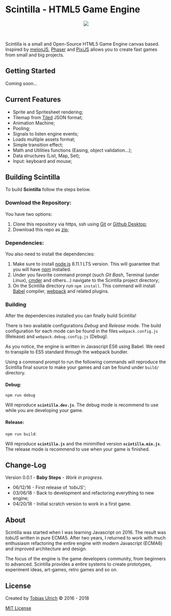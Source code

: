 # Scintilla - HTML5 Game Engine

<div align="center" style="margin:16px 0">
<img src="https://raw.githubusercontent.com/tobiasbu/scintilla/master/resources/scintilla_logo_official.png"/>
</div>
<br/>

Scintilla is a small and Open-Source HTML5 Game Engine canvas based. Inspired by [melonJS](http://melonjs.org/), [Phaser](https://phaser.io/) and [PixiJS](http://www.pixijs.com/) allows you to create fast games from small and big projects.

## Getting Started

Coming soon...

## Current Features

- Sprite and Spritesheet rendering;
- Tilemap from [Tiled](https://www.mapeditor.org/) JSON format;
- Animation Machine;
- Pooling;
- Signals to listen engine events;
- Loads multiple assets format;
- Simple transition effect;
- Math and Utilities functions (Easing, object validation...);
- Data structures (List, Map, Set);
- Input: keyboard and mouse;

## Building Scintilla

To build **Scintilla** follow the steps below. 

### Download the Repository:

You have two options:

1. Clone this repository via https, ssh using [Git](https://git-scm.com/) or [Github Desktop](https://desktop.github.com/);
2. Download this repo as [zip](https://github.com/tobiasbu/scintilla/archive/master.zip);

### Dependencies:

You also need to install the dependencies: 

1. Make sure to install [node.js](https://nodejs.org/en/) 8.11.1 LTS version. This will guarantee that you will have [npm](https://www.npmjs.com/) installed. 
2. Under you favorite command prompt (such *Git Bash*, Terminal (under Linux), [cmder](http://cmder.net/) and others...) navigate to the Scintilla project directory;
3. On the Scintilla directory run `npm install`. This command will install [Babel](https://babeljs.io/) compiler, [webpack](https://webpack.js.org/) and related plugins.


### Building

After the dependencies installed you can finally build Scintilla!

There is two available configurations *Debug* and *Release* mode. The build configuration for each mode can be found in the files `webpack.config.js` (Release) and `webpack.debug.config.js` (Debug).

As you notice, the engine is written in Javascript ES6 using Babel. We need to transpile to ES5 standard through the webpack bundler. 

Using a command prompt to run the following commands  will reproduce the Scintilla final source to make your games and can be found under `build/` directory.

#### Debug: 

`npm run debug`

Will reproduce **`scintilla.dev.js`**. 
The debug mode is recommend to use while you are developing your game.

#### Release: 

`npm run build`: 

Will reproduce **`scintilla.js`** and the minimified version **`scintilla.min.js`**.
The release mode is recommend to use when your game is finished. 

## Change-Log

Version 0.0.1 - **Baby Steps** - _Work in progress._

- 06/12/16 - First release of _'tobiJS'_;
- 03/06/18 - Back to development and refactoring everything to new engine;
- 04/20/18 - Initial scratch version to work in a first game.

## About

Scintilla was started when I was learning Javascript on 2016. The result was _tobiJS_ written in pure ECMA5. After two years, I returned to work with much enthusiasm refactoring the entire engine with modern Javascript (ECMA6) and improved architecture and design.

The focus of the engine is the game developers community, from  beginners to advanced. Scintilla provides a entire systems to create prototypes, experiment ideas, art-games, retro games and so on.  

## License

Created by [Tobias Ulrich](mailto:tobiasbulrich@gmail.com) &copy; 2016 - 2018 

[MIT License](https://github.com/tobiasbu/scintilla/blob/master/LICENSE.md) 

[logo]: https://raw.githubusercontent.com/tobiasbu/scintilla/master/resources/scintilla_logo.png
